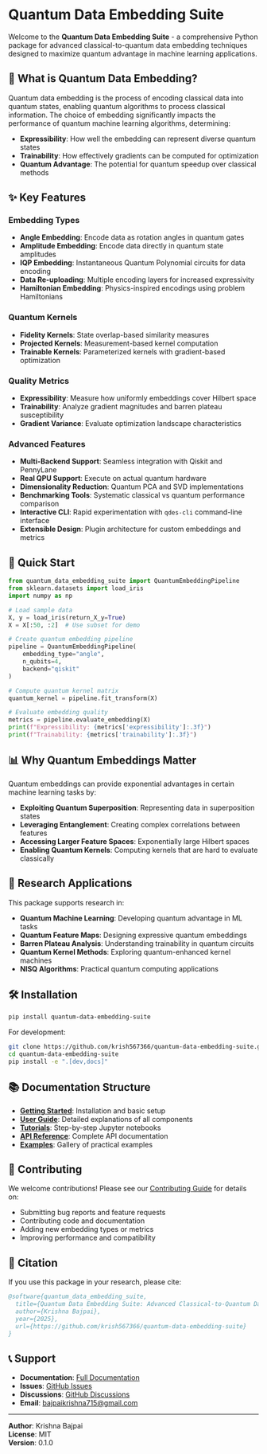 # Quantum Data Embedding Suite

Welcome to the **Quantum Data Embedding Suite** - a comprehensive Python package for advanced classical-to-quantum data embedding techniques designed to maximize quantum advantage in machine learning applications.

## 🎯 What is Quantum Data Embedding?

Quantum data embedding is the process of encoding classical data into quantum states, enabling quantum algorithms to process classical information. The choice of embedding significantly impacts the performance of quantum machine learning algorithms, determining:

- **Expressibility**: How well the embedding can represent diverse quantum states
- **Trainability**: How effectively gradients can be computed for optimization
- **Quantum Advantage**: The potential for quantum speedup over classical methods

## ✨ Key Features

### Embedding Types

- **Angle Embedding**: Encode data as rotation angles in quantum gates
- **Amplitude Embedding**: Encode data directly in quantum state amplitudes  
- **IQP Embedding**: Instantaneous Quantum Polynomial circuits for data encoding
- **Data Re-uploading**: Multiple encoding layers for increased expressivity
- **Hamiltonian Embedding**: Physics-inspired encodings using problem Hamiltonians

### Quantum Kernels

- **Fidelity Kernels**: State overlap-based similarity measures
- **Projected Kernels**: Measurement-based kernel computation
- **Trainable Kernels**: Parameterized kernels with gradient-based optimization

### Quality Metrics

- **Expressibility**: Measure how uniformly embeddings cover Hilbert space
- **Trainability**: Analyze gradient magnitudes and barren plateau susceptibility
- **Gradient Variance**: Evaluate optimization landscape characteristics

### Advanced Features

- **Multi-Backend Support**: Seamless integration with Qiskit and PennyLane
- **Real QPU Support**: Execute on actual quantum hardware
- **Dimensionality Reduction**: Quantum PCA and SVD implementations
- **Benchmarking Tools**: Systematic classical vs quantum performance comparison
- **Interactive CLI**: Rapid experimentation with `qdes-cli` command-line interface
- **Extensible Design**: Plugin architecture for custom embeddings and metrics

## 🚀 Quick Start

```python
from quantum_data_embedding_suite import QuantumEmbeddingPipeline
from sklearn.datasets import load_iris
import numpy as np

# Load sample data
X, y = load_iris(return_X_y=True)
X = X[:50, :2]  # Use subset for demo

# Create quantum embedding pipeline
pipeline = QuantumEmbeddingPipeline(
    embedding_type="angle",
    n_qubits=4,
    backend="qiskit"
)

# Compute quantum kernel matrix
quantum_kernel = pipeline.fit_transform(X)

# Evaluate embedding quality
metrics = pipeline.evaluate_embedding(X)
print(f"Expressibility: {metrics['expressibility']:.3f}")
print(f"Trainability: {metrics['trainability']:.3f}")
```

## 📊 Why Quantum Embeddings Matter

Quantum embeddings can provide exponential advantages in certain machine learning tasks by:

- **Exploiting Quantum Superposition**: Representing data in superposition states
- **Leveraging Entanglement**: Creating complex correlations between features
- **Accessing Larger Feature Spaces**: Exponentially large Hilbert spaces
- **Enabling Quantum Kernels**: Computing kernels that are hard to evaluate classically

## 🔬 Research Applications

This package supports research in:

- **Quantum Machine Learning**: Developing quantum advantage in ML tasks
- **Quantum Feature Maps**: Designing expressive quantum embeddings
- **Barren Plateau Analysis**: Understanding trainability in quantum circuits
- **Quantum Kernel Methods**: Exploring quantum-enhanced kernel machines
- **NISQ Algorithms**: Practical quantum computing applications

## 🛠️ Installation

```bash
pip install quantum-data-embedding-suite
```

For development:

```bash
git clone https://github.com/krish567366/quantum-data-embedding-suite.git
cd quantum-data-embedding-suite
pip install -e ".[dev,docs]"
```

## 📚 Documentation Structure

- **[Getting Started](installation.md)**: Installation and basic setup
- **[User Guide](user_guide/embeddings.md)**: Detailed explanations of all components
- **[Tutorials](examples/basic_workflow.ipynb)**: Step-by-step Jupyter notebooks
- **[API Reference](api/pipeline.md)**: Complete API documentation
- **[Examples](examples/index.md)**: Gallery of practical examples

## 🤝 Contributing

We welcome contributions! Please see our [Contributing Guide](contributing.md) for details on:

- Submitting bug reports and feature requests
- Contributing code and documentation
- Adding new embedding types or metrics
- Improving performance and compatibility

## 📄 Citation

If you use this package in your research, please cite:

```bibtex
@software{quantum_data_embedding_suite,
  title={Quantum Data Embedding Suite: Advanced Classical-to-Quantum Data Embedding for QML},
  author={Krishna Bajpai},
  year={2025},
  url={https://github.com/krish567366/quantum-data-embedding-suite}
}
```

## 📞 Support

- **Documentation**: [Full Documentation](https://krish567366.github.io/quantum-data-embedding-suite)
- **Issues**: [GitHub Issues](https://github.com/krish567366/quantum-data-embedding-suite/issues)
- **Discussions**: [GitHub Discussions](https://github.com/krish567366/quantum-data-embedding-suite/discussions)
- **Email**: bajpaikrishna715@gmail.com

---

**Author**: Krishna Bajpai  
**License**: MIT  
**Version**: 0.1.0
